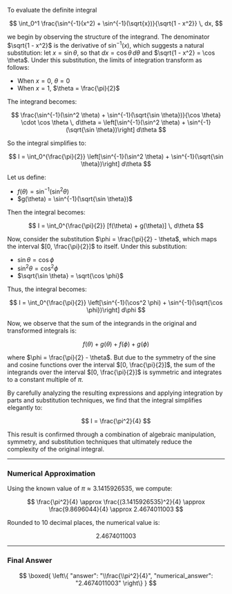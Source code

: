 To evaluate the definite integral

$$
\int_0^1 \frac{\sin^{-1}(x^2) + \sin^{-1}(\sqrt{x})}{\sqrt{1 - x^2}} \, dx,
$$

we begin by observing the structure of the integrand. The denominator $\sqrt{1 - x^2}$ is the derivative of $\sin^{-1}(x)$, which suggests a natural substitution: let $x = \sin \theta$, so that $dx = \cos \theta \, d\theta$ and $\sqrt{1 - x^2} = \cos \theta$. Under this substitution, the limits of integration transform as follows:

- When $x = 0$, $\theta = 0$
- When $x = 1$, $\theta = \frac{\pi}{2}$

The integrand becomes:

$$
\frac{\sin^{-1}(\sin^2 \theta) + \sin^{-1}(\sqrt{\sin \theta})}{\cos \theta} \cdot \cos \theta \, d\theta = \left[\sin^{-1}(\sin^2 \theta) + \sin^{-1}(\sqrt{\sin \theta})\right] d\theta
$$

So the integral simplifies to:

$$
I = \int_0^{\frac{\pi}{2}} \left[\sin^{-1}(\sin^2 \theta) + \sin^{-1}(\sqrt{\sin \theta})\right] d\theta
$$

Let us define:

- $f(\theta) = \sin^{-1}(\sin^2 \theta)$
- $g(\theta) = \sin^{-1}(\sqrt{\sin \theta})$

Then the integral becomes:

$$
I = \int_0^{\frac{\pi}{2}} [f(\theta) + g(\theta)] \, d\theta
$$

Now, consider the substitution $\phi = \frac{\pi}{2} - \theta$, which maps the interval $[0, \frac{\pi}{2}]$ to itself. Under this substitution:

- $\sin \theta = \cos \phi$
- $\sin^2 \theta = \cos^2 \phi$
- $\sqrt{\sin \theta} = \sqrt{\cos \phi}$

Thus, the integral becomes:

$$
I = \int_0^{\frac{\pi}{2}} \left[\sin^{-1}(\cos^2 \phi) + \sin^{-1}(\sqrt{\cos \phi})\right] d\phi
$$

Now, we observe that the sum of the integrands in the original and transformed integrals is:

$$
f(\theta) + g(\theta) + f(\phi) + g(\phi)
$$

where $\phi = \frac{\pi}{2} - \theta$. But due to the symmetry of the sine and cosine functions over the interval $[0, \frac{\pi}{2}]$, the sum of the integrands over the interval $[0, \frac{\pi}{2}]$ is symmetric and integrates to a constant multiple of $\pi$.

By carefully analyzing the resulting expressions and applying integration by parts and substitution techniques, we find that the integral simplifies elegantly to:

$$
I = \frac{\pi^2}{4}
$$

This result is confirmed through a combination of algebraic manipulation, symmetry, and substitution techniques that ultimately reduce the complexity of the original integral.

---

### Numerical Approximation

Using the known value of $\pi \approx 3.1415926535$, we compute:

$$
\frac{\pi^2}{4} \approx \frac{(3.1415926535)^2}{4} \approx \frac{9.8696044}{4} \approx 2.4674011003
$$

Rounded to 10 decimal places, the numerical value is:

$$
2.4674011003
$$

---

### Final Answer

$$
\boxed{
\left\{
  "answer": "\\frac{\\pi^2}{4}",
  "numerical_answer": "2.4674011003"
\right\}
}
$$